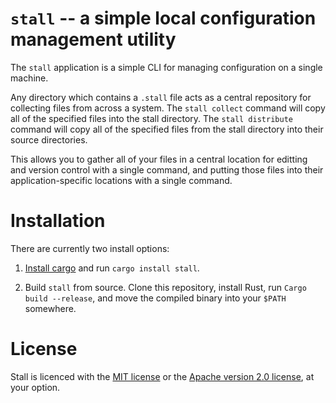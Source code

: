 
# `stall` -- a simple local configuration management utility

The `stall` application is a simple CLI for managing configuration on a single machine.

Any directory which contains a `.stall` file acts as a central repository for collecting files from across a system. The `stall collect` command will copy all of the specified files into the stall directory. The `stall distribute` command will copy all of the specified files from the stall directory into their source directories.

This allows you to gather all of your files in a central location for editting and version control with a single command, and putting those files into their application-specific locations with a single command.

# Installation

There are currently two install options: 

1. [Install cargo](https://crates.io/) and run `cargo install stall`.

2. Build `stall` from source. Clone this repository, install Rust, run `Cargo build --release`, and move the compiled binary into your `$PATH` somewhere.


# License

Stall is licenced with the [MIT license](/license-mit.md) or the [Apache version 2.0 license](/license-apache.md), at your option.

